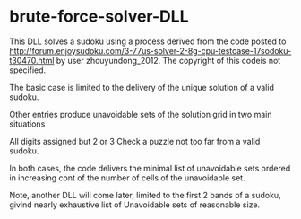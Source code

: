 # brute-force-solver-DLL
This DLL solves a sudoku using a process derived from the code posted to <http://forum.enjoysudoku.com/3-77us-solver-2-8g-cpu-testcase-17sodoku-t30470.html>
by user zhouyundong_2012.
The copyright of this codeis not specified.

The basic case is limited to the delivery of the unique solution of a valid sudoku.

Other entries produce unavoidable sets of the solution grid in two main situations

All digits assigned but 2 or 3
Check a puzzle not too far from a valid sudoku.

In both cases, the code delivers the minimal list of unavoidable sets ordered in increasing cont of the number of cells of the unavoidable set.

Note, another DLL will come later, limited to the first 2 bands of a sudoku, givind  nearly exhaustive list of Unavoidable sets of reasonable size.
